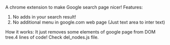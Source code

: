 A chrome extension to make Google search page nicer!
Features:
   1) No adds in your search result!
   2) No additional menu in google.com web page (Just text area to inter text)

How it works:
  It just removes some elements of google page from DOM tree.4 lines of code! Check del_nodes.js file.